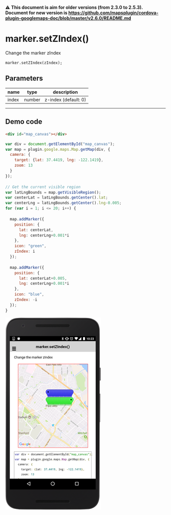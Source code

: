 :warning: **This document is aim for older versions (from 2.3.0 to 2.5.3).
Document for new version is https://github.com/mapsplugin/cordova-plugin-googlemaps-doc/blob/master/v2.6.0/README.md**

# marker.setZIndex()

Change the marker zIndex

```
marker.setZIndex(zIndex);
```

## Parameters

name           | type     | description
---------------|----------|---------------------------------------
index          | number   | z-index (default: 0)
------------------------------------------------------------------

## Demo code

```html
<div id="map_canvas"></div>
```

```js
var div = document.getElementById("map_canvas");
var map = plugin.google.maps.Map.getMap(div, {
  camera: {
    target: {lat: 37.4419, lng: -122.1419},
    zoom: 13
  }
});

// Get the current visible region
var latLngBounds = map.getVisibleRegion();
var centerLat = latLngBounds.getCenter().lat;
var centerLng = latLngBounds.getCenter().lng-0.005;
for (var i = 1; i <= 20; i++) {

  map.addMarker({
    position: {
      lat: centerLat,
      lng: centerLng+0.001*i
    },
    icon: "green",
    zIndex: i
  });

  map.addMarker({
    position: {
      lat: centerLat+0.005,
      lng: centerLng+0.001*i
    },
    icon: "blue",
    zIndex: -i
  });
}

```

![](image.png)
